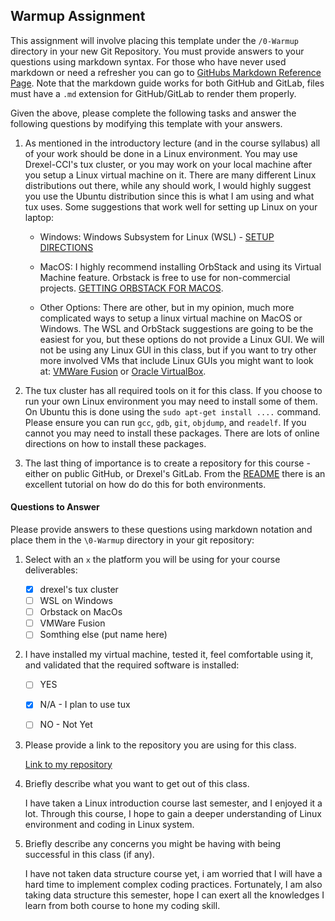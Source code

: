 ## Warmup Assignment

This assignment will involve placing this template under the `/0-Warmup` directory in your new Git Repository.  You must provide answers to your questions using markdown syntax.  For those who have never used markdown or need a refresher you can go to [GitHubs Markdown Reference Page](https://docs.github.com/en/get-started/writing-on-github/getting-started-with-writing-and-formatting-on-github/basic-writing-and-formatting-syntax).  Note that the markdown guide works for both GitHub and GitLab, files must have a `.md` extension for GitHub/GitLab to render them properly.  

Given the above, please complete the following tasks and answer the following questions by modifying this template with your answers.

1. As mentioned in the introductory lecture (and in the course syllabus) all of your work should be done in a Linux environment.  You may use Drexel-CCI's tux cluster, or you may work on your local machine after you setup a Linux virtual machine on it.  There are many different Linux distributions out there, while any should work, I would highly suggest you use the Ubuntu distribution since this is what I am using and what tux uses.   Some suggestions that work well for setting up Linux on your laptop:

    - Windows:  Windows Subsystem for Linux (WSL) - [SETUP DIRECTIONS](https://learn.microsoft.com/en-us/windows/wsl/install)

    - MacOS:  I highly recommend installing OrbStack and using its Virtual Machine feature.  Orbstack is free to use for non-commercial projects. [GETTING ORBSTACK FOR MACOS](https://orbstack.dev/).

    - Other Options:  There are other, but in my opinion, much more complicated ways to setup a linux virtual machine on MacOS or Windows. The WSL and OrbStack suggestions are going to be the easiest for you, but these options do not provide a Linux GUI.  We will not be using any Linux GUI in this class, but if you want to try other more involved VMs that include Linux GUIs you might want to look at: [VMWare Fusion](https://knowledge.broadcom.com/external/article/315638/download-and-install-vmware-fusion.html) or [Oracle VirtualBox](https://www.oracle.com/virtualization/technologies/vm/downloads/virtualbox-downloads.html).

2. The tux cluster has all required tools on it for this class.  If you choose to run your own Linux environment you may need to install some of them.  On Ubuntu this is done using the `sudo apt-get install ....` command.  Please ensure you can run `gcc`, `gdb`, `git`, `objdump`, and `readelf`.  If you cannot you may need to install these packages.  There are lots of online directions on how to install these packages. 

3. The last thing of importance is to create a repository for this course - either on public GitHub, or Drexel's GitLab.  From the [README](./readme.md) there is an excellent tutorial on how do do this for both environments.

#### Questions to Answer
Please provide answers to these questions using markdown notation and place them in the `\0-Warmup` directory in your git repository:

1. Select with an `x` the platform you will be using for your course deliverables:

    - [x] drexel's tux cluster
    - [ ] WSL on Windows
    - [ ] Orbstack on MacOs
    - [ ] VMWare Fusion
    - [ ] Somthing else (put name here)

2. I have installed my virtual machine, tested it, feel comfortable using it, and validated that the required software is installed:

    - [ ] YES
    - [x] N/A - I plan to use tux
    - [ ] NO - Not Yet


3. Please provide a link to the repository you are using for this class.

   [Link to my repository](https://github.com/landonchow222/CS283/)

5. Briefly describe what you want to get out of this class.

   I have taken a Linux introduction course last semester, and I enjoyed it a lot. Through this course, I hope to gain a deeper understanding of Linux environment and coding in Linux system. 

7. Briefly describe any concerns you might be having with being successful in this class (if any).
   
   I have not taken data structure course yet, i am worried that I will have a hard time to implement complex coding practices. Fortunately, I am also taking data structure this semester, hope I can exert all the knowledges I learn from both course to hone my coding skill. 
